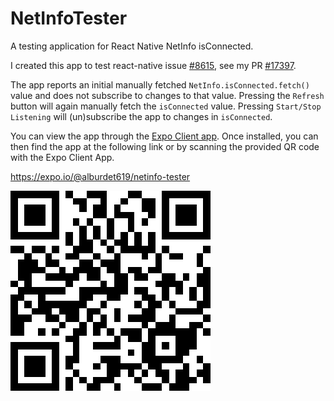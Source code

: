 # NetInfoTester
A testing application for React Native NetInfo isConnected.

I created this app to test react-native issue [#8615](https://github.com/facebook/react-native/issues/8615), see my PR [#17397](https://github.com/facebook/react-native/pull/17397).

The app reports an initial manually fetched `NetInfo.isConnected.fetch()` value and does not subscribe to changes to that value.  Pressing the `Refresh` button will again manually fetch the `isConnected` value.  Pressing `Start/Stop Listening` will (un)subscribe the app to changes in `isConnected`.

You can view the app through the [Expo Client app](http://onelink.to/jcpnyt).  Once installed, you can then find the app at the following link or by scanning the provided QR code with the Expo Client App.

https://expo.io/@alburdet619/netinfo-tester

![QR]

[QR]: ./resources/images/expo_qr.png